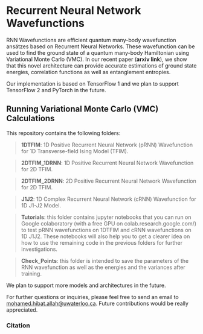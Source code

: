 # Recurrent Neural Network Wavefunctions

RNN Wavefunctions are efficient quantum many-body wavefunction ansätzes based on Recurrent Neural Networks. These wavefunction can be used to find the ground state of a quantum many-body Hamiltonian using Variational Monte Carlo (VMC). In our recent paper (**arxiv link**), we show that this novel architecture can provide accurate estimations of ground state energies, correlation functions as well as entanglement entropies.

Our implementation is based on TensorFlow 1 and we plan to support TensorFlow 2 and PyTorch in the future.

## Running Variational Monte Carlo (VMC) Calculations

This repository contains the following folders:

> **1DTFIM**: 1D Positive Recurrent Neural Network (pRNN) Wavefunction for 1D Transverse-field Ising Model (TFIM).

> **2DTFIM_1DRNN**: 1D Positive Recurrent Neural Network Wavefunction for 2D TFIM.

> **2DTFIM_2DRNN**: 2D Positive Recurrent Neural Network Wavefunction for 2D TFIM.

> **J1J2**: 1D Complex Recurrent Neural Network (cRNN) Wavefunction for 1D J1-J2 Model.

> **Tutorials**: this folder contains jupyter notebooks that you can run on Google colaboratory (with a free GPU on colab.research.google.com/) to test pRNN wavefunctions on 1DTFIM and cRNN wavefunctions on 1D J1J2. These notebooks will also help you to get a clearer idea on how to use the remaining code in the previous folders for further investigations.

> **Check_Points**: this folder is intended to save the parameters of the RNN wavefunction as well as the energies and the variances after training.

We plan to support more models and architectures in the future.

For further questions or inquiries, please feel free to send an email to mohamed.hibat.allah@uwaterloo.ca. Future contributions would be really appreciated.

### Citation
